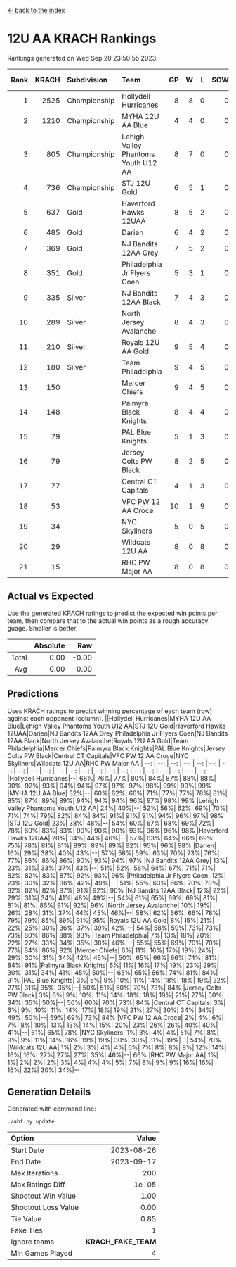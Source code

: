 [<- back to the index](readme.md)
# 12U AA KRACH Rankings
Rankings generated on Wed Sep 20 23:50:55 2023.

Rank|KRACH|Subdivision|Team|GP|W|L|SOW|SOL|T|SoS|Exp Wins|Win Diff
---:|---:|:---|:---|---:|---:|---:|---:|---:|---:|---:|---:|---:
1|2525|Championship|Hollydell Hurricanes|8|8|0|0|0|0|255|8.8|-0.0
2|1210|Championship|MYHA 12U AA Blue|4|4|0|0|0|0|230|4.9|0.0
3|805|Championship|Lehigh Valley Phantoms Youth U12 AA|8|7|0|0|0|1|155|8.7|0.0
4|736|Championship|STJ 12U Gold|6|5|1|0|0|0|280|5.9|0.0
5|637|Gold|Haverford Hawks 12UAA|8|5|2|0|0|1|591|6.7|-0.0
6|485|Gold|Darien|6|4|2|0|0|0|405|4.9|0.0
7|369|Gold|NJ Bandits 12AA Grey|7|5|2|0|0|0|435|5.8|-0.0
8|351|Gold|Philadelphia Jr Flyers Coen|5|3|1|0|0|1|222|4.7|0.0
9|335|Silver|NJ Bandits 12AA Black|7|4|3|0|0|0|641|4.9|0.0
10|289|Silver|North Jersey Avalanche|8|4|3|0|0|1|503|5.7|0.0
11|210|Silver|Royals 12U AA Gold|9|5|4|0|0|0|442|5.9|0.0
12|180|Silver|Team Philadelphia|9|4|5|0|0|0|378|4.9|0.0
13|150||Mercer Chiefs|9|4|5|0|0|0|276|4.9|0.0
14|148||Palmyra Black Knights|8|4|4|0|0|0|461|4.9|0.0
15|79||PAL Blue Knights|5|1|3|0|0|1|180|2.7|0.0
16|79||Jersey Colts PW Black|8|2|5|0|0|1|294|3.7|0.0
17|77||Central CT Capitals|4|1|3|0|0|0|393|1.9|0.0
18|53||VFC PW 12 AA Croce|10|1|9|0|0|0|584|1.9|0.0
19|34||NYC Skyliners|5|0|5|0|0|0|384|0.9|0.0
20|29||Wildcats 12U AA|8|0|8|0|0|0|662|0.9|0.0
21|15||RHC PW Major AA|8|0|8|0|0|0|203|0.9|0.0

## Actual vs Expected
Use the generated KRACH ratings to predict the expected win points per team, then compare that to the actual win points as a rough accuracy guage. Smaller is better.

||Absolute|Raw
|---:|---:|---:
|Total|0.00|-0.00
|Avg|0.00|-0.00

## Predictions
Uses KRACH ratings to predict winning percentage of each team (row) against each opponent (column).
||Hollydell Hurricanes|MYHA 12U AA Blue|Lehigh Valley Phantoms Youth U12 AA|STJ 12U Gold|Haverford Hawks 12UAA|Darien|NJ Bandits 12AA Grey|Philadelphia Jr Flyers Coen|NJ Bandits 12AA Black|North Jersey Avalanche|Royals 12U AA Gold|Team Philadelphia|Mercer Chiefs|Palmyra Black Knights|PAL Blue Knights|Jersey Colts PW Black|Central CT Capitals|VFC PW 12 AA Croce|NYC Skyliners|Wildcats 12U AA|RHC PW Major AA
| --: | --: | --: | --: | --: | --: | --: | --: | --: | --: | --: | --: | --: | --: | --: | --: | --: | --: | --: | --: | --: | --: 
|Hollydell Hurricanes|--| 68%| 76%| 77%| 80%| 84%| 87%| 88%| 88%| 90%| 92%| 93%| 94%| 94%| 97%| 97%| 97%| 98%| 99%| 99%| 99%
|MYHA 12U AA Blue| 32%|--| 60%| 62%| 66%| 71%| 77%| 77%| 78%| 81%| 85%| 87%| 89%| 89%| 94%| 94%| 94%| 96%| 97%| 98%| 99%
|Lehigh Valley Phantoms Youth U12 AA| 24%| 40%|--| 52%| 56%| 62%| 69%| 70%| 71%| 74%| 79%| 82%| 84%| 84%| 91%| 91%| 91%| 94%| 96%| 97%| 98%
|STJ 12U Gold| 23%| 38%| 48%|--| 54%| 60%| 67%| 68%| 69%| 72%| 78%| 80%| 83%| 83%| 90%| 90%| 90%| 93%| 96%| 96%| 98%
|Haverford Hawks 12UAA| 20%| 34%| 44%| 46%|--| 57%| 63%| 64%| 66%| 69%| 75%| 78%| 81%| 81%| 89%| 89%| 89%| 92%| 95%| 96%| 98%
|Darien| 16%| 29%| 38%| 40%| 43%|--| 57%| 58%| 59%| 63%| 70%| 73%| 76%| 77%| 86%| 86%| 86%| 90%| 93%| 94%| 97%
|NJ Bandits 12AA Grey| 13%| 23%| 31%| 33%| 37%| 43%|--| 51%| 52%| 56%| 64%| 67%| 71%| 71%| 82%| 82%| 83%| 87%| 92%| 93%| 96%
|Philadelphia Jr Flyers Coen| 12%| 23%| 30%| 32%| 36%| 42%| 49%|--| 51%| 55%| 63%| 66%| 70%| 70%| 82%| 82%| 82%| 87%| 91%| 92%| 96%
|NJ Bandits 12AA Black| 12%| 22%| 29%| 31%| 34%| 41%| 48%| 49%|--| 54%| 61%| 65%| 69%| 69%| 81%| 81%| 81%| 86%| 91%| 92%| 96%
|North Jersey Avalanche| 10%| 19%| 26%| 28%| 31%| 37%| 44%| 45%| 46%|--| 58%| 62%| 66%| 66%| 78%| 79%| 79%| 85%| 89%| 91%| 95%
|Royals 12U AA Gold|  8%| 15%| 21%| 22%| 25%| 30%| 36%| 37%| 39%| 42%|--| 54%| 58%| 59%| 73%| 73%| 73%| 80%| 86%| 88%| 93%
|Team Philadelphia|  7%| 13%| 18%| 20%| 22%| 27%| 33%| 34%| 35%| 38%| 46%|--| 55%| 55%| 69%| 70%| 70%| 77%| 84%| 86%| 92%
|Mercer Chiefs|  6%| 11%| 16%| 17%| 19%| 24%| 29%| 30%| 31%| 34%| 42%| 45%|--| 50%| 65%| 66%| 66%| 74%| 81%| 84%| 91%
|Palmyra Black Knights|  6%| 11%| 16%| 17%| 19%| 23%| 29%| 30%| 31%| 34%| 41%| 45%| 50%|--| 65%| 65%| 66%| 74%| 81%| 84%| 91%
|PAL Blue Knights|  3%|  6%|  9%| 10%| 11%| 14%| 18%| 18%| 19%| 22%| 27%| 31%| 35%| 35%|--| 50%| 51%| 60%| 70%| 73%| 84%
|Jersey Colts PW Black|  3%|  6%|  9%| 10%| 11%| 14%| 18%| 18%| 19%| 21%| 27%| 30%| 34%| 35%| 50%|--| 50%| 60%| 70%| 73%| 84%
|Central CT Capitals|  3%|  6%|  9%| 10%| 11%| 14%| 17%| 18%| 19%| 21%| 27%| 30%| 34%| 34%| 49%| 50%|--| 59%| 69%| 73%| 84%
|VFC PW 12 AA Croce|  2%|  4%|  6%|  7%|  8%| 10%| 13%| 13%| 14%| 15%| 20%| 23%| 26%| 26%| 40%| 40%| 41%|--| 61%| 65%| 78%
|NYC Skyliners|  1%|  3%|  4%|  4%|  5%|  7%|  8%|  9%|  9%| 11%| 14%| 16%| 19%| 19%| 30%| 30%| 31%| 39%|--| 54%| 70%
|Wildcats 12U AA|  1%|  2%|  3%|  4%|  4%|  6%|  7%|  8%|  8%|  9%| 12%| 14%| 16%| 16%| 27%| 27%| 27%| 35%| 46%|--| 66%
|RHC PW Major AA|  1%|  1%|  2%|  2%|  2%|  3%|  4%|  4%|  4%|  5%|  7%|  8%|  9%|  9%| 16%| 16%| 16%| 22%| 30%| 34%|--

## Generation Details

Generated with command line:
```
./ahf.py update
```

| Option | Value |
| :----- | ----: |
| Start Date | 2023-08-26 |
| End Date | 2023-09-17 |
| Max Iterations | 200 |
| Max Ratings Diff | 1e-05 |
| Shootout Win Value | 1.00 |
| Shootout Loss Value | 0.00 |
| Tie Value | 0.85 |
| Fake Ties | 1 |
| Ignore teams | __KRACH_FAKE_TEAM__ |
| Min Games Played | 4 |

